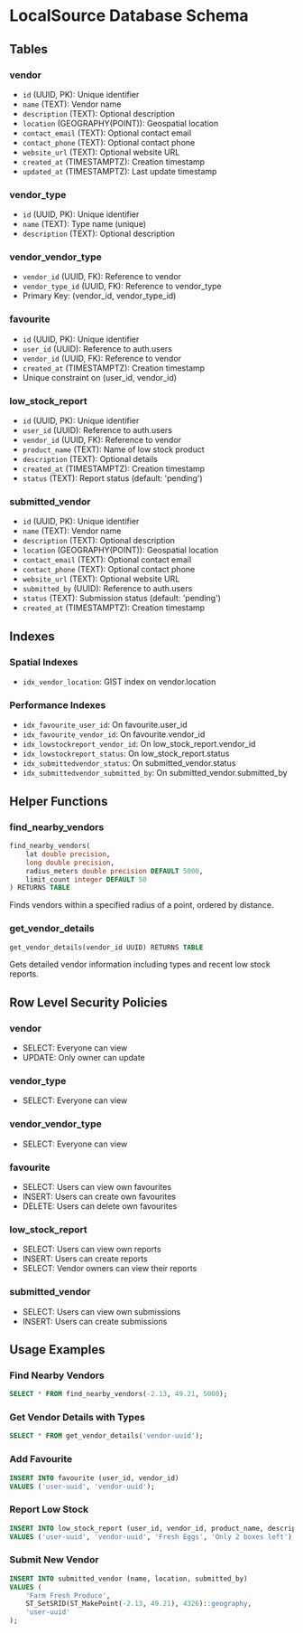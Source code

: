 # LocalSource Database Schema

## Tables

### vendor
- `id` (UUID, PK): Unique identifier
- `name` (TEXT): Vendor name
- `description` (TEXT): Optional description
- `location` (GEOGRAPHY(POINT)): Geospatial location
- `contact_email` (TEXT): Optional contact email
- `contact_phone` (TEXT): Optional contact phone
- `website_url` (TEXT): Optional website URL
- `created_at` (TIMESTAMPTZ): Creation timestamp
- `updated_at` (TIMESTAMPTZ): Last update timestamp

### vendor_type
- `id` (UUID, PK): Unique identifier
- `name` (TEXT): Type name (unique)
- `description` (TEXT): Optional description

### vendor_vendor_type
- `vendor_id` (UUID, FK): Reference to vendor
- `vendor_type_id` (UUID, FK): Reference to vendor_type
- Primary Key: (vendor_id, vendor_type_id)

### favourite
- `id` (UUID, PK): Unique identifier
- `user_id` (UUID): Reference to auth.users
- `vendor_id` (UUID, FK): Reference to vendor
- `created_at` (TIMESTAMPTZ): Creation timestamp
- Unique constraint on (user_id, vendor_id)

### low_stock_report
- `id` (UUID, PK): Unique identifier
- `user_id` (UUID): Reference to auth.users
- `vendor_id` (UUID, FK): Reference to vendor
- `product_name` (TEXT): Name of low stock product
- `description` (TEXT): Optional details
- `created_at` (TIMESTAMPTZ): Creation timestamp
- `status` (TEXT): Report status (default: 'pending')

### submitted_vendor
- `id` (UUID, PK): Unique identifier
- `name` (TEXT): Vendor name
- `description` (TEXT): Optional description
- `location` (GEOGRAPHY(POINT)): Geospatial location
- `contact_email` (TEXT): Optional contact email
- `contact_phone` (TEXT): Optional contact phone
- `website_url` (TEXT): Optional website URL
- `submitted_by` (UUID): Reference to auth.users
- `status` (TEXT): Submission status (default: 'pending')
- `created_at` (TIMESTAMPTZ): Creation timestamp

## Indexes

### Spatial Indexes
- `idx_vendor_location`: GIST index on vendor.location

### Performance Indexes
- `idx_favourite_user_id`: On favourite.user_id
- `idx_favourite_vendor_id`: On favourite.vendor_id
- `idx_lowstockreport_vendor_id`: On low_stock_report.vendor_id
- `idx_lowstockreport_status`: On low_stock_report.status
- `idx_submittedvendor_status`: On submitted_vendor.status
- `idx_submittedvendor_submitted_by`: On submitted_vendor.submitted_by

## Helper Functions

### find_nearby_vendors
```sql
find_nearby_vendors(
    lat double precision,
    long double precision,
    radius_meters double precision DEFAULT 5000,
    limit_count integer DEFAULT 50
) RETURNS TABLE
```
Finds vendors within a specified radius of a point, ordered by distance.

### get_vendor_details
```sql
get_vendor_details(vendor_id UUID) RETURNS TABLE
```
Gets detailed vendor information including types and recent low stock reports.

## Row Level Security Policies

### vendor
- SELECT: Everyone can view
- UPDATE: Only owner can update

### vendor_type
- SELECT: Everyone can view

### vendor_vendor_type
- SELECT: Everyone can view

### favourite
- SELECT: Users can view own favourites
- INSERT: Users can create own favourites
- DELETE: Users can delete own favourites

### low_stock_report
- SELECT: Users can view own reports
- INSERT: Users can create reports
- SELECT: Vendor owners can view their reports

### submitted_vendor
- SELECT: Users can view own submissions
- INSERT: Users can create submissions

## Usage Examples

### Find Nearby Vendors
```sql
SELECT * FROM find_nearby_vendors(-2.13, 49.21, 5000);
```

### Get Vendor Details with Types
```sql
SELECT * FROM get_vendor_details('vendor-uuid');
```

### Add Favourite
```sql
INSERT INTO favourite (user_id, vendor_id)
VALUES ('user-uuid', 'vendor-uuid');
```

### Report Low Stock
```sql
INSERT INTO low_stock_report (user_id, vendor_id, product_name, description)
VALUES ('user-uuid', 'vendor-uuid', 'Fresh Eggs', 'Only 2 boxes left');
```

### Submit New Vendor
```sql
INSERT INTO submitted_vendor (name, location, submitted_by)
VALUES (
    'Farm Fresh Produce',
    ST_SetSRID(ST_MakePoint(-2.13, 49.21), 4326)::geography,
    'user-uuid'
);
``` 